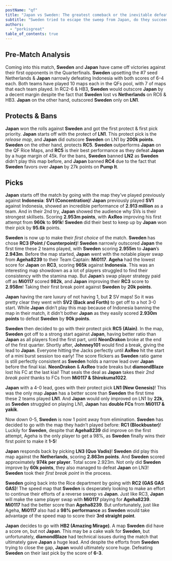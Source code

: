 ```yaml
---
postName: "qf"
title: "Japan vs Sweden: The greatest comeback or the inevitable defeat?"
subtitle: "Sweden tried to escape the sweep from Japan, do they succeed? Or it was an inevitable fate?"
authors:
  - "porkisgreat"
table_of_contents: true
---
```


## Pre-Match Analysis

Coming into this match, **Sweden** and **Japan** have came off victories against their first opponents in the Quarterfinals. **Sweden** upsetting the #7 seed Netherlands & **Japan** narrowly defeating Indonesia with both scores of 6-4 each. Both teams have played 10 maps each in the QFs pool, with 7 of maps that each team played. In RC2-6 & HB3, **Sweden** would outscore **Japan** by a decent margin despite the fact that **Sweden** lost vs **Netherlands** on RC6 & HB3. **Japan** on the other hand, outscored **Sweden** only on **LN1**.

## Protects & Bans

**Japan** won the rolls against **Sweden** and got the first protect & first pick priority. **Japan** starts off with the protect of **LN1**. This protect pick is the *release map*, and **Japan** did outscore **Sweden** on LN1 by **200k points**. **Sweden** on the other hand, protects **RC5**. **Sweden** outperforms **Japan** on the QF Rice Maps, and **RC5** is their best performance as they defeat **Japan** by a huge margin of 45k. For the bans, **Sweden** banned **LN2** as **Sweden** didn’t play this map before, and **Japan** banned **RC4** due to the fact that **Sweden** favors over **Japan** by 27k points on **Pump It**.

## Picks

**Japan** starts off the match by going with the map they’ve played previously against **Indonesia**: **SV1 (Concentration)**! **Japan** previously played **SV1** against Indonesia, showed an incredible performance of **2.913 million** as a team. And in their 2nd try, **Japan** showed the audience why SVs is their strongest skillsets. Scoring **2.953m points**, with **AxReo** improving his first attempt from **960k** to **991k**! **Sweden** did their best to keep up by **Japan** won their pick by **95.6k** points.

**Sweden** is now up to make their *first choice* of the match. **Sweden** has chose **RC3 (Point / Counterpoint)**! **Sweden** narrowly outscored **Japan** the first time these 2 teams played, with **Sweden** scoring **2.955m** to **Japan**’s **2.943m**. Before the map started, **Japan** went with the notable player swap from **Ageha8239** to their Team Captain: **Mi0117**. **Ageha** had the lowest score for **Japan** on **RC3**, scoring **965k** against **Indonesia**. This was an interesting map showdown as a lot of players struggled to find their consistency with the stamina map. But **Japan**’s swap player strategy paid off as **Mi0117** scored **982k**, and **Japan** improving their **RC3** score to **2.958m**! Taking their first break point against **Sweden** by **20k points**.

**Japan** having the rare luxury of not having 1, but **2** SV maps! So it was pretty clear they went with **SV2 (Back and Forth)** to get off to a hot 3-0 start. While **Japan** didn’t play this map because of Indonesia banning the map in their match, it didn’t bother **Japan** as they easily scored **2.930m points** to defeat **Sweden** by **90k points**.

**Sweden** then decided to go with their protect pick **RC5 (Alain)**. In the map, **Sweden** got off to a strong start against **Japan**, having better ratio than **Japan** as all players fced the first part, until **NeonDrakon** broke at the end of the first quarter. Shortly after, **Johnney101** would find a break, giving the lead to **Japan**. Everyone hitting the Jacks perfectly until **AxReo** hit the start of a mini burst session too early! The score flickers as **Sweden** ratio game is still perfectly consistent as **Sweden** holds a narrow lead over **Japan** before the final kiai. **NeonDrakon** & **AxReo** trade breaks but **diamondBlaze** lost his FC at the last kiai! That seals the deal as **Japan** takes their *2nd break point* thanks to FCs from **Mi0117 & Shirokuma1022**.

**Japan** with a 4-0 lead, goes with their protect pick **LN1 (New Genesis)**! This was the only map **Japan** has a better score than **Sweden** the first time these 2 teams played **LN1**. And **Japan** would only improved on LN1 by **22k**, as **Sweden** struggled on playing LN1, **Japan** has **double FCs** from **Mi0117 & yakik**.

Now down 0-5, **Sweden** is now 1 point away from elimination. **Sweden** has decided to go with the map they hadn’t played before: **RC1 (Blockbuster)**! Luckily for **Sweden**, despite that **Ageha8239** did improve on the first attempt, Ageha is the only player to get a 98%, as **Sweden** finally wins their first point to make it **1-5**!

**Japan** responds back by picking **LN3 (Quo Vadis)**! **Sweden** did play this map against the **Netherlands**, scoring **2.863m points**. And **Sweden** scored approximately **974k per player**. Total score 2.923m. Not only did **Sweden** improve by **60k points**, they also managed to defeat **Japan** on LN3! **Sweden** took their *first break point* in the process.

**Sweden** going back into the Rice department by going with **RC2 (GAS GAS GAS)**! The speed map that **Sweden** is desperately looking to make an effort to continue their efforts of a reverse sweep vs **Japan**. Just like RC3, **Japan** will make the same player swap with **Mi0117** playing for **Ageha8239**. **Mi0117** had the better score than **Ageha8239**. But unfortunately, just like Ageha, **Mi0117** also had a **98% performance** as **Sweden** would take advantage of the speed map to score their **3rd straight point**.

**Japan** decides to go with **HB2 (Amazing Mirage)**. A map **Sweden** did have a score on, but not **Japan**. This may be a cake walk for **Sweden**, but unfortunately, **diamondBlaze** had technical issues during the match that ultimately gave **Japan** a huge lead. And despite the efforts from **Sweden** trying to close the gap, **Japan** would ultimately score huge. Defeating **Sweden** on their last pick by the score of **6-3**.
